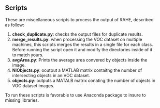 ## Scripts
These are miscellaneous scripts to process the output of RAHE, described as follow:

1. **check_duplicate.py**: checks the output files for duplicate results.
2. **merge_results.py**: when processing the VOC dataset on multiple machines, this scripts merges the results in a single file for each class. Before running the script open it and modify the directories inside of it to match yours.
3. **avgArea.py**: Prints the average area convered by objects inside the image.
4. **NIObjects.py**: ooutput a MATLAB matrix contaitng the number of intersecting objects in an VOC dataset.
5. **objects.py**: outputs a MATALB matrix conating the number of objects in VOC dataset images.

To run these scripts is favorable to use Anaconda package to insure to missing libraries.